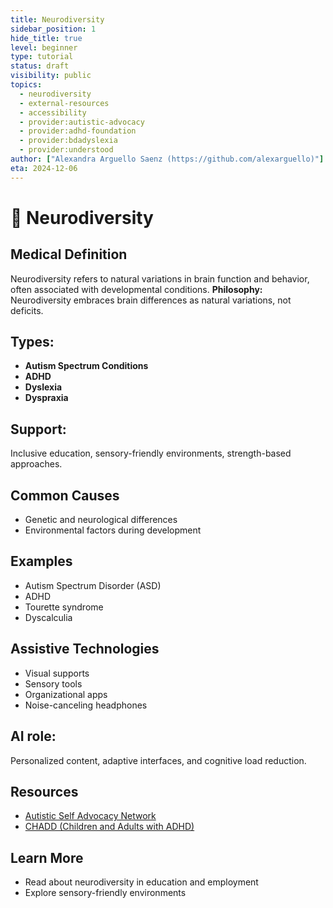 ```yaml
---
title: Neurodiversity
sidebar_position: 1
hide_title: true
level: beginner
type: tutorial
status: draft
visibility: public
topics:
  - neurodiversity
  - external-resources
  - accessibility
  - provider:autistic-advocacy
  - provider:adhd-foundation
  - provider:bdadyslexia
  - provider:understood
author: ["Alexandra Arguello Saenz (https://github.com/alexarguello)"]
eta: 2024-12-06
---
```


# 🧬 Neurodiversity

## Medical Definition
Neurodiversity refers to natural variations in brain function and behavior, often associated with developmental conditions.
**Philosophy:** Neurodiversity embraces brain differences as natural variations, not deficits.

## Types:
- **Autism Spectrum Conditions**
- **ADHD**
- **Dyslexia**
- **Dyspraxia**

## Support:
Inclusive education, sensory-friendly environments, strength-based approaches.

## Common Causes
- Genetic and neurological differences
- Environmental factors during development

## Examples
- Autism Spectrum Disorder (ASD)
- ADHD
- Tourette syndrome
- Dyscalculia

## Assistive Technologies
- Visual supports
- Sensory tools
- Organizational apps
- Noise-canceling headphones

## AI role:
Personalized content, adaptive interfaces, and cognitive load reduction.

## Resources
- [Autistic Self Advocacy Network](https://autisticadvocacy.org/)
- [CHADD (Children and Adults with ADHD)](https://chadd.org/)

## Learn More
- Read about neurodiversity in education and employment
- Explore sensory-friendly environments
